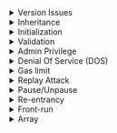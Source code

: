 
<details>
  <summary> Version Issues </summary> 

  - [ ] Solidity 0.8.13 - Use of Solidity 0.8.13 with known issues in ABI encoding and memory side effects [Reference](https://github.com/code-423n4/2022-06-putty-findings/issues/348)
  - [ ] Solidity 0.8.17 - abi.encodePacked allows hash collision in Solidity 0.8.17 [Reference](https://github.com/sherlock-audit/2022-10-nftport-judging/issues/118)
  - [ ] OpenZeppelin < 4.7.3 - OpenZeppelin has a vulnerability in versions lower than 4.7.3 [Reference](https://github.com/sherlock-audit/2022-09-harpie-judging/blob/main/010-M/010-h.md)
  - [ ] selfdestruct() - After EIP-4758, selfdestruct won't work [Reference](https://github.com/code-423n4/2022-07-axelar-findings/issues/20)
</details>

<details>
  <summary>Inheritance</summary>

  - [ ] Upgradability - Make sure to inherit the correct branch of OpenZepplin library [Reference](https://solodit.xyz/issues/912)
  - [ ] Initializable inheritance - Inheritable/Upgradable contracts should use initializer modifier carefully [Reference](https://solodit.xyz/issues/1684)
  - [ ] Interface implementation - Check if all functions are implemented from the interface [Reference](https://solodit.xyz/issues/1322)
  - [ ] Ownable - ownership transfer - Use two-step process and make sure the protocol works while transfer [Reference](https://solodit.xyz/issues/3525)
</details>

<details>
  <summary>Initialization</summary>

  - [ ] State variables initialization - Check if important variables are initialized correctly [Reference](https://solodit.xyz/issues/2594)
  - [ ] Initialization arguments validation - Check if important variables are validated on initialization [Reference](https://solodit.xyz/issues/3537)
  - [ ] Domain Separator - Check if DOMAIN_SEPARATOR is set correctly [Reference](https://solodit.xyz/issues/2507)
  - [ ] Set critical params in constructor [Reference](https://github.com/code-423n4/2022-05-backd-findings/issues/99)
</details>

<details>
  <summary>Validation</summary>

  - [ ] Min/Max validation - Check if parameters are capped correctly [Reference](https://solodit.xyz/issues/3591)
  - [ ] Time validation
  - [ ] Zero input, double call validation
  - [ ] Calling multiple times - Calling a function X times with value Y == Calling it once with value XY
  - [ ] src==dst - Check what happens if an action is done to itself
  - [ ] don't check min threshold during withdrawal - Users wouldn't withdraw dust [Reference](https://solodit.xyz/issues/5912)
  - [ ] Don't use Address.isContract() for EOA checking [Reference](https://solodit.xyz/issues/5925)
  - [ ] OnlyEOA modifier using tx.origin [Reference](https://solodit.xyz/issues/6662)
</details>

<details>
  <summary>Admin Privilege</summary>

  - [ ] Rescue tokens from contract(2 addresses token) - Shouldn't allow to withdraw user's funds
  - [ ] Change active orders - Admin can change price/fee at any time for existing orders [Reference](https://github.com/code-423n4/2022-06-putty-findings/issues/422)
</details>

<details>
  <summary>Denial Of Service (DOS)</summary>

  - [ ] Withdraw check - Follow Withdraw-Pattern for best practice [Reference](https://solodit.xyz/issues/2939)
  - [ ] External contracts interaction - Make sure the protocol is not affected when the external dependencies do not work [Reference](https://solodit.xyz/issues/2967)
  - [ ] Minimum transaction amount - Disallow zero amount transactions to prevent attackers putting enormous requests [Reference](https://solodit.xyz/issues/1516)
  - [ ] Tokens with blacklisting - USDC
  - [ ] Forcing protocol to go through a list - e.g. queue of dust withdrawals
  - [ ] Possible DOS with low decimal tokens - The process wouldn't work because token amount is 0 when it should work [Reference](https://solodit.xyz/issues/6998)
  - [ ] Check overflow during multiply [Reference](https://solodit.xyz/issues/6854)
  - [ ] Use unchecked for TickMath, FullMath from uniswap - These libraries of uniswap use version 0.7.6 [Reference](https://solodit.xyz/issues/6879)
</details>

<details>
  <summary>Gas limit</summary>

  - [ ] Active draining gas - An attacker can drain gas and leave very little to prevent future processing [Reference](https://solodit.xyz/issues/3709)
  - [ ] Long loop - Loop without start index [Reference](https://github.com/sherlock-audit/2022-11-isomorph-judging/issues/69)
</details>

<details>
  <summary>Replay Attack</summary>

  - [ ] Failed TXs are open to replay attacks [Reference](https://github.com/code-423n4/2022-03-rolla-findings/issues/45)
  - [ ] Replay signature attack on another chain [Reference](https://github.com/sherlock-audit/2022-09-harpie-judging/blob/main/004-M/004-m.md)
</details>

<details>
  <summary>Pause/Unpause</summary>

  - [ ] Users can't cancel/withdraw when paused
  - [ ] Users can't avoid to pay penalty(interest) when paused
</details>

<details>
  <summary>Re-entrancy</summary>

  - [ ] CEI pattern check [Reference](https://solodit.xyz/issues/3560)
  - [ ] Complicated path exploit [Reference](https://solodit.xyz/issues/3383)
</details>

<details>
  <summary>Front-run</summary>

  - [ ] Get or Create - This kind of work is very likely to have vulnerability to frontrunning
  - [ ] Two-transaction actions should be safe from frontrunning - A good example is when the protocol depends on the user's approval to take the token [Reference](https://github.com/sherlock-audit/2022-11-isomorph-judging/issues/47)
  - [ ] Make other's call revert by calling first with dust [Reference](https://solodit.xyz/issues/5920)
</details>

<details>
  <summary>Array</summary>

  - [ ] Transaction while reassignment - Best practice - do not require index as a parameter
  - [ ] Summing vs separate
